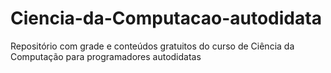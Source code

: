 # Ciencia-da-Computacao-autodidata
Repositório com grade e conteúdos gratuitos do curso de Ciência da Computação para programadores autodidatas
